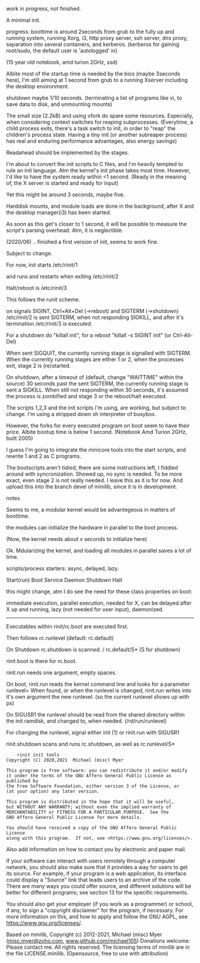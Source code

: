 work in progress, not finished.


A minimal init. 

progress: boottime is around 2seconds from grub to the fully up and running system,
running Xorg, i3, http proxy server, ssh server, dns proxy, separation into several containers,
and kerberos. (kerberos for gaining root/sudo, the default user is 'autologged' in)

(15 year old notebook, amd turion 2GHz, ssd)

Albite most of the startup time is needed by the bios (maybe 3seconds here),
I'm still aiming at 1 second from grub to a running Xserver including the desktop environment.


shutdown maybe 1/10 seconds. 
(terminating a list of programs like vi, to save data to disk,
and unmounting mounts)




The small size (2.2kB) and using vfork do spare some resources.
Especially, when considering context switches for reaping subprocesses.
(Everytime, a child process exits, there's a task switch to init,
in order to "reap" the children's process state.
Having a tiny init (or another subreaper process) has real and enduring performance advantages,
also energy savings)

Readahead should be implemented by the stages.

I'm about to convert the init scripts to C files,
and I'm heavily tempted to rule an init language.
Atm the kernel's init phase takes most time.
However, I'd like to have the system ready within <1 second.
(Ready in the meaning of, the X server is started and ready for input)

Yet this might be around 3 seconds, maybe five.

Harddisk mounts, and module loads are done in the background,
after X and the desktop manager(i3) has been started.

As soon as this get's closer to 1 second, it will be possible 
to measure the script's parsing overhead.
Atm, it is neglectible.


(2020/06)
.. finished a first version of init, seems to work fine.

Subject to change.

For now, init starts 
/etc/rinit/1 

and runs and restarts when exiting
/etc/rinit/2

Halt/reboot is /etc/rinit/3

This follows the runit scheme.


on signals SIGINT, Ctrl+Alt+Del (->reboot) and SIGTERM (->shutdown)
/etc/rinit/2 is sent SIGTERM, when not responding SIGKILL,
and after it's termination
/etc/rinit/3 is executed.


For a shutdown do "killall init",
for a reboot "killall -s SIGINT init" (or Ctrl-Alt-Del)

When sent SIGQUIT, the currently running stage is signalled with SIGTERM.
When the currently running stages are either 1 or 2, when the processes exit,
stage 2 is (re)started.

On shutdown, after a timeout of (default, change "WAITTIME" within the source) 
30 seconds past the sent SIGTERM,
the currently running stage is sent a SIGKILL.
When still not responding within 30 seconds, 
it's assumed the process is zombified and stage 3 or
the reboot/halt executed.


The scripts 1,2,3 and the init scripts I'm using, are working, but subject to change.
I'm using a stripped down sh interpreter of busybox.

However, the forks for every executed program on boot seem to have their price.
Albite bootup time is below 1 second. (Notebook Amd Turion 2GHz, built 2005)

I guess I'm going to integrate the minicore tools into the start scripts, 
and rewrite 1 and 2 as C programs. 

The bootscripts aren't tidied, there are some instructions left, 
I fiddled around with syncronization.
Showed up, no sync is needed.
To be more exact, even stage 2 is not really needed.
I leave this as it is for now.
And upload this into the branch devel of minilib,
since it is in development.




notes

Seems to me, a modular kernel would be advantegeous in matters of boottime.

the modules can initialize the hardware in parallel to the boot process.

(Now, the kernel needs about x seconds to initialize here)

Ok. Mdularizing the kernel, and loading
all modules in parallel saves a lot of time.


scripts/process starters: async, delayed, lazy.

Start(run)   Boot
Service      Daemon
Shutdown     Halt

this might change, atm I do see the need for these class properties on boot:

immediate execution,
parallel execution,
needed for X,
can be delayed after X up and running,
lazy (not needed for user input),
daemonized.



---- 


Executables within rinit/rc.boot are 
executed first.

Then follows rc.runlevel (default: rc.default)

On Shutdown rc.shutdown is scanned.
 / rc.default/S\* (S for shutdown)


rinit.boot is there for rc.boot.



rinit.run needs one argument, 
empty spaces.

On boot, rinit.run reads the kernel command line
and looks for a parameter runlevel= 
When found, or 
when the runlevel is changed,
 rinit.run writes into it's own argument the new runlevel.
 (so the current runlevel shows up with ps)

On SIGUSR1 the runlevel should be read from the shared directory within the init ramdisk,
and changed to, when needed.
 (/rd/run/runlevel)

 For changing the runlevel, 
 signal either init (1) or rinit.run with SIGUSR1





rinit.shutdown scans and runs rc.shutdown,
as well as rc.runlevel/S\*




		rinit init tools
    Copyright (C) 2020,2021  Michael (misc) Myer

    This program is free software: you can redistribute it and/or modify
    it under the terms of the GNU Affero General Public License as published by
    the Free Software Foundation, either version 3 of the License, or
    (at your option) any later version.

    This program is distributed in the hope that it will be useful,
    but WITHOUT ANY WARRANTY; without even the implied warranty of
    MERCHANTABILITY or FITNESS FOR A PARTICULAR PURPOSE.  See the
    GNU Affero General Public License for more details.

    You should have received a copy of the GNU Affero General Public License
    along with this program.  If not, see <https://www.gnu.org/licenses/>.

Also add information on how to contact you by electronic and paper mail.

  If your software can interact with users remotely through a computer
network, you should also make sure that it provides a way for users to
get its source.  For example, if your program is a web application, its
interface could display a "Source" link that leads users to an archive
of the code.  There are many ways you could offer source, and different
solutions will be better for different programs; see section 13 for the
specific requirements.

  You should also get your employer (if you work as a programmer) or school,
if any, to sign a "copyright disclaimer" for the program, if necessary.
For more information on this, and how to apply and follow the GNU AGPL, see
<https://www.gnu.org/licenses/>.


Based on minilib,
Copyright (c) 2012-2021, Michael (misc) Myer
(misc.myer@zoho.com, www.github.com/michael105)
Donations welcome: Please contact me.
All rights reserved.
The licensing terms of minilib are in the file LICENSE.minilib.
(Opensource, free to use with attribution)




